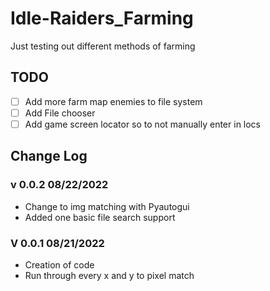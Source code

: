 # Idle-Raiders_Farming
Just testing out different methods of farming

## TODO
- [ ] Add more farm map enemies to file system
- [ ] Add File chooser
- [ ] Add game screen locator so to not manually enter in locs

## Change Log

### v 0.0.2 08/22/2022
- Change to img matching with Pyautogui
- Added one basic file search support

### V 0.0.1 08/21/2022
- Creation of code
- Run through every x and y to pixel match
